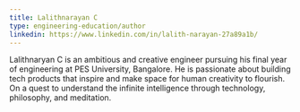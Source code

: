 ```yaml
---
title: Lalithnarayan C
type: engineering-education/author
linkedin: https://www.linkedin.com/in/lalith-narayan-27a89a1b/
---
```


Lalithnaryan C is an ambitious and creative engineer pursuing his final year of engineering at PES University, Bangalore. He is passionate about building tech products that inspire and make space for human creativity to flourish. On a quest to understand the infinite intelligence through technology, philosophy, and meditation.
